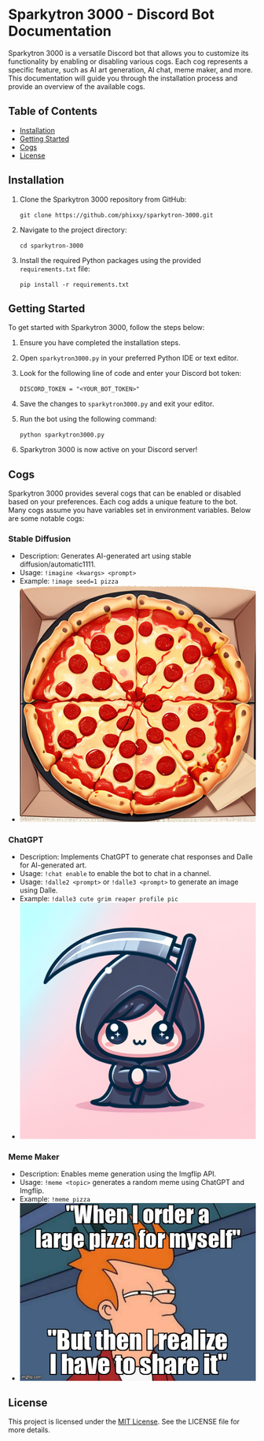 ﻿
# Sparkytron 3000 - Discord Bot Documentation

Sparkytron 3000 is a versatile Discord bot that allows you to customize its functionality by enabling or disabling various cogs. Each cog represents a specific feature, such as AI art generation, AI chat, meme maker, and more. This documentation will guide you through the installation process and provide an overview of the available cogs.

## Table of Contents

-   [Installation](#installation)
-   [Getting Started](#getting-started)
-   [Cogs](#cogs)
-   [License](#license)

## Installation

1.  Clone the Sparkytron 3000 repository from GitHub:
    
    `git clone https://github.com/phixxy/sparkytron-3000.git`
    

2.  Navigate to the project directory:
    
    `cd sparkytron-3000`
    

3.  Install the required Python packages using the provided `requirements.txt` file:
    
    `pip install -r requirements.txt`
    

## Getting Started

To get started with Sparkytron 3000, follow the steps below:

1.  Ensure you have completed the installation steps.
2.  Open `sparkytron3000.py` in your preferred Python IDE or text editor.
3.  Look for the following line of code and enter your Discord bot token:
    
    `DISCORD_TOKEN = "<YOUR_BOT_TOKEN>"`
    
4.  Save the changes to `sparkytron3000.py` and exit your editor.
5.  Run the bot using the following command:
    
    `python sparkytron3000.py`
    
6.  Sparkytron 3000 is now active on your Discord server!

## Cogs

Sparkytron 3000 provides several cogs that can be enabled or disabled based on your preferences. Each cog adds a unique feature to the bot. Many cogs assume you have variables set in environment variables. Below are some notable cogs:

### Stable Diffusion

-   Description: Generates AI-generated art using stable diffusion/automatic1111.
-   Usage: `!imagine <kwargs> <prompt>`
- Example: `!image seed=1 pizza`
- ![pizza](examples/pizza.png)

### ChatGPT

-   Description: Implements ChatGPT to generate chat responses and Dalle for AI-generated art.
-   Usage: `!chat enable` to enable the bot to chat in a channel.
-   Usage: `!dalle2 <prompt>` or `!dalle3 <prompt>` to generate an image using Dalle.
-   Example: `!dalle3 cute grim reaper profile pic`
- ![cute grim reaper profile pic](examples/grim_reaper.png)


### Meme Maker

-   Description: Enables meme generation using the Imgflip API.
-   Usage: `!meme <topic>` generates a random meme using ChatGPT and Imgflip.
-   Example: `!meme pizza`
-  ![pizza meme](examples/meme_example.jpg)

## License

This project is licensed under the [MIT License](https://opensource.org/licenses/MIT). See the LICENSE file for more details.

